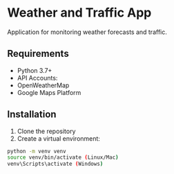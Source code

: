 # Weather and Traffic App

Application for monitoring weather forecasts and traffic.

## Requirements

- Python 3.7+
- API Accounts:
- OpenWeatherMap
- Google Maps Platform

## Installation

1. Clone the repository
2. Create a virtual environment:
```bash
python -m venv venv
source venv/bin/activate (Linux/Mac)
venv\Scripts\activate (Windows)
